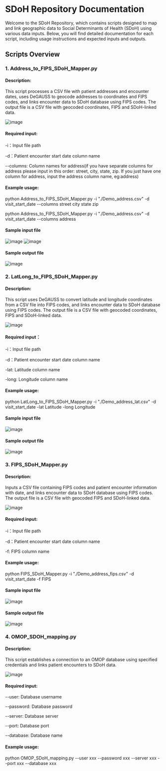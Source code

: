 
# SDoH Repository Documentation
Welcome to the SDoH Repository, which contains scripts designed to map and link geographic data to Social Determinants of Health (SDoH) using various data inputs. Below, you will find detailed documentation for each script, including usage instructions and expected inputs and outputs.

## Scripts Overview

### 1. Address_to_FIPS_SDoH_Mapper.py

#### Description:

This script processes a CSV file with patient addresses and encounter dates, uses DeGAUSS to geocode addresses to coordinates and FIPS codes, and links encounter data to SDoH database using FIPS codes. The output file is a CSV file with geocoded coordinates, FIPS and SDoH-linked data.

![image](https://github.com/user-attachments/assets/f847bf79-c381-46ed-a54b-52bf0eea376b)


#### Required input:
-i：Input file path

-d：Patient encounter start date column name

--columns: Column names for address(if you have separate columns for address please input in this order: street, city, state, zip. If you just have one column for address, input the address column name, eg:address)

#### Example usage:
python Address_to_FIPS_SDoH_Mapper.py -i "./Demo_address.csv" -d visit_start_date --columns street city state zip

python Address_to_FIPS_SDoH_Mapper.py -i "./Demo_address.csv" -d visit_start_date --columns address

#### Sample input file
![image](https://github.com/user-attachments/assets/7f4ebe78-2d75-4c98-a947-0b9bfad27a4e)
![image](https://github.com/user-attachments/assets/0dbfbae9-5be0-4009-b9c7-4389d951fede)
#### Sample output file
![image](https://github.com/user-attachments/assets/404cfe58-c210-44d5-aef2-1a2d1f48a4b0)



### 2. LatLong_to_FIPS_SDoH_Mapper.py 

#### Description:

This script uses DeGAUSS to convert latitude and longitude coordinates from a CSV file into FIPS codes, and links encounter data to SDoH database using FIPS codes. The output file is a CSV file with geocoded coordinates, FIPS and SDoH-linked data.

![image](https://github.com/user-attachments/assets/8f63617c-68d0-48d7-b9a5-d4252ad8cf6e)


#### Required input：
-i：Input file path

-d：Patient encounter start date column name

-lat: Latitude column name

-long: Longitude column name
#### Example usage:
python LatLong_to_FIPS_SDoH_Mapper.py  -i "./Demo_address_lat.csv"  -d visit_start_date -lat Latitude -long Longitude

#### Sample input file
![image](https://github.com/user-attachments/assets/c38aa3c6-5544-4059-8c7e-eb62f40cb4c9)
#### Sample output file
![image](https://github.com/user-attachments/assets/eb886f75-b751-4d40-b7a0-0625f5cb8dc7)



### 3. FIPS_SDoH_Mapper.py

#### Description:

Inputs a CSV file containing FIPS codes and patient encounter information with date, and links encounter data to SDoH database using FIPS codes. The output file is a CSV file with geocoded FIPS and SDoH-linked data.

![image](https://github.com/user-attachments/assets/ca48e790-dd60-418b-8620-904358c55c10)


#### Required input:
-i：Input file path

-d：Patient encounter start date column name

-f:  FIPS column name
#### Example usage:
python FIPS_SDoH_Mapper.py -i "./Demo_address_fips.csv" -d visit_start_date -f FIPS 
#### Sample input file
![image](https://github.com/user-attachments/assets/3c2e54c6-e377-43cb-ba5a-54bdb9cc0713)
#### Sample output file
![image](https://github.com/user-attachments/assets/67cc429f-8c0d-4518-8277-2b6fb8bf2018)

 


### 4. OMOP_SDOH_mapping.py
#### Description:
This script establishes a connection to an OMOP database using specified credentials and links patient encounters to SDoH data.

![image](https://github.com/user-attachments/assets/7ce17900-eae9-45b1-a1eb-623cf6065ad2)

#### Required input:
--user: Database username

--password: Database password

--server: Database server

--port: Database port

--database: Database name

#### Example usage:
python OMOP_SDoH_mapping.py --user xxx --password xxx --server xxx --port xxx --database xxx

